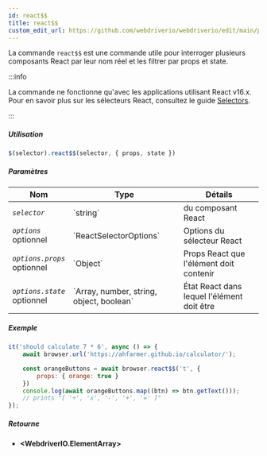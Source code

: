 ```yaml
---
id: react$$
title: react$$
custom_edit_url: https://github.com/webdriverio/webdriverio/edit/main/packages/webdriverio/src/commands/element/react$$.ts
---
```


La commande `react$$` est une commande utile pour interroger plusieurs composants React par leur nom réel et les filtrer par props et state.

:::info

La commande ne fonctionne qu'avec les applications utilisant React v16.x. Pour en savoir plus sur les sélecteurs React, consultez le guide [Selectors](/docs/selectors#react-selectors).

:::

##### Utilisation

```js
$(selector).react$$(selector, { props, state })
```

##### Paramètres

<table>
  <thead>
    <tr>
      <th>Nom</th><th>Type</th><th>Détails</th>
    </tr>
  </thead>
  <tbody>
    <tr>
      <td><code><var>selector</var></code></td>
      <td>`string`</td>
      <td>du composant React</td>
    </tr>
    <tr>
      <td><code><var>options</var></code><br /><span className="label labelWarning">optionnel</span></td>
      <td>`ReactSelectorOptions`</td>
      <td>Options du sélecteur React</td>
    </tr>
    <tr>
      <td><code><var>options.props</var></code><br /><span className="label labelWarning">optionnel</span></td>
      <td>`Object`</td>
      <td>Props React que l'élément doit contenir</td>
    </tr>
    <tr>
      <td><code><var>options.state</var></code><br /><span className="label labelWarning">optionnel</span></td>
      <td>`Array<any>, number, string, object, boolean`</td>
      <td>État React dans lequel l'élément doit être</td>
    </tr>
  </tbody>
</table>

##### Exemple

```js title="pause.js"
it('should calculate 7 * 6', async () => {
    await browser.url('https://ahfarmer.github.io/calculator/');

    const orangeButtons = await browser.react$$('t', {
        props: { orange: true }
    })
    console.log(await orangeButtons.map((btn) => btn.getText()));
    // prints "[ '÷', 'x', '-', '+', '=' ]"
});
```

##### Retourne

- **&lt;WebdriverIO.ElementArray&gt;**